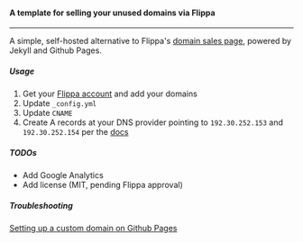 #### A template for selling your unused domains via Flippa
___

A simple, self-hosted alternative to Flippa's [domain sales page](https://salespage.flippa.com/), powered by Jekyll and Github Pages.   

##### Usage

1. Get your [Flippa account](https://flippa.com/) and add your domains  
1. Update `_config.yml`  
1. Update `CNAME`  
1. Create A records at your DNS provider pointing to `192.30.252.153` and `192.30.252.154` per the [docs](https://help.github.com/articles/tips-for-configuring-an-a-record-with-your-dns-provider/#configuring-an-a-record-with-your-dns-provider)  

##### TODOs  

- Add Google Analytics  
- Add license (MIT, pending Flippa approval)

##### Troubleshooting

[Setting up a custom domain on Github Pages](https://help.github.com/articles/setting-up-a-custom-domain-with-github-pages/)  
